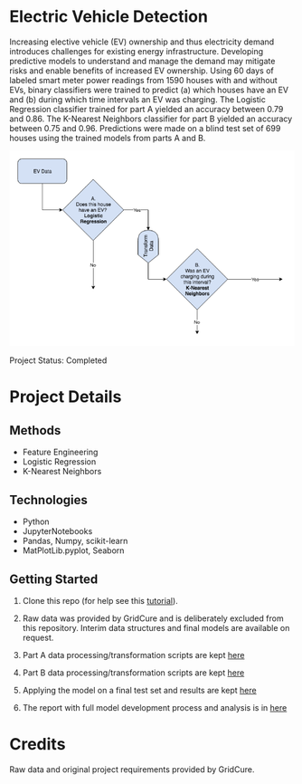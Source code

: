 # Electric Vehicle Detection  
Increasing elective vehicle (EV) ownership and thus electricity demand introduces challenges for existing energy infrastructure. Developing predictive models to understand and manage the demand may mitigate risks and enable benefits of increased EV ownership. Using 60 days of labeled smart meter power readings from 1590 houses with and without EVs, binary classifiers were trained to predict (a) which houses have an EV and (b) during which time intervals an EV was charging. The Logistic Regression classifier trained for part A yielded an accuracy between 0.79 and 0.86. The K-Nearest Neighbors classifier for part B yielded an accuracy between 0.75 and 0.96. Predictions were made on a blind test set of 699 houses using the trained models from parts A and B.

![Project Classifiers](https://github.com/AndreaKeane/electric-vehicle-detection/blob/master/figures/classifier_chain.png)

Project Status: Completed

# Project Details  
## Methods  
* Feature Engineering  
* Logistic Regression  
* K-Nearest Neighbors

## Technologies  
* Python  
* JupyterNotebooks 
* Pandas, Numpy, scikit-learn
* MatPlotLib.pyplot, Seaborn  

## Getting Started

1. Clone this repo (for help see this [tutorial](https://help.github.com/articles/cloning-a-repository/)).

2. Raw data was provided by GridCure and is deliberately excluded from this repository. Interim data structures and final models are available on request. 
    
3. Part A data processing/transformation scripts are kept [here](https://github.com/AndreaKeane/electric-vehicle-detection/tree/master/part_a)  

4. Part B data processing/transformation scripts are kept [here](https://github.com/AndreaKeane/electric-vehicle-detection/tree/master/part_b)

5. Applying the model on a final test set and results are kept [here](https://github.com/AndreaKeane/electric-vehicle-detection/tree/master/final_test)

6. The report with full model development process and analysis is in [here](https://github.com/AndreaKeane/electric-vehicle-detection/blob/master/report.pdf)

# Credits
Raw data and original project requirements provided by GridCure.

